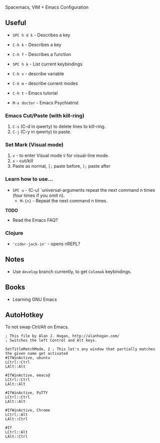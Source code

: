 Spacemacs, VIM + Emacs Configuration

## Useful

- `SPC h d k` - Describes a key
- `C-h k` - Describes a key

- `C-h f` - Describes a function

- `SPC h k` - List current keybindings

- `C-h v` - describe variable

- `C-h m` - describe current modes

- `C-h t` - Emacs tutorial

- `M-x doctor` - Emacs Psychiatrist

### Emacs Cut/Paste (with kill-ring)

1. `C-s` (C-d in qwerty) to delete lines to kill-ring.
2. `C-j` (C-y in qwerty) to paste.
  
### Set Mark (Visual mode)

1. `v` - to enter Visual mode `V` for visual-line mode.
2. `x` - cut/kill
3. Paste as normal, `[;` paste before, `];` paste after

### Learn how to use...

- `SPC u` - (C-u) `universal-arguments repeat the next command n times (four times if you omit n).
  - `M-{n}` - Repeat the next command n times.

**TODO**

- Read the Emacs FAQ?

### Clojure

- `'cider-jack-in'` - opens nREPL?

## Notes

- Use `develop` branch currently, to get `Colemak` keybindings.

## Books

- Learning GNU Emacs

## AutoHotkey

To not swap Ctrl/Alt on Emacs.

```ahk
; This file by Alan J. Hogan, http://alanhogan.com/
; Switches the left Control and Alt keys.

SetTitleMatchMode, 2 ; This let's any window that partially matches the given name get activated
#IfWinActive, ubuntu
LCtrl::Ctrl
LAlt::Alt

#IfWinActive, emacs@
LCtrl::Ctrl
LAlt::Alt

#IfWinActive, PuTTY
LCtrl::Ctrl
LAlt::Alt

#IfWinActive, Chrome
LCtrl::Alt
LAlt::Ctrl
 
#If
LCtrl::Alt
LAlt::Ctrl
```
